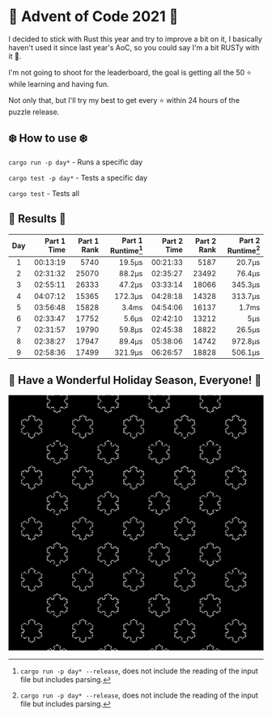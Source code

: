# 🎄 Advent of Code 2021 🎄

I decided to stick with Rust this year and try to improve a bit on it, I basically haven't used it since last year's AoC, so you 
could say I'm a bit RUSTy with it 🥶.

I'm not going to shoot for the leaderboard, the goal is getting all the 50 ⭐ while learning and having fun.

Not only that, but I'll try my best to get every ⭐ within 24 hours of the puzzle release.

## ❄️ How to use ❄️
`cargo run -p day*` - Runs a specific day

`cargo test -p day*` - Tests a specific day

`cargo test` - Tests all

## 🥛 Results 🍪
| Day | Part 1 Time | Part 1 Rank | Part 1 Runtime[^1] | Part 2 Time | Part 2 Rank | Part 2 Runtime[^1] |
|:-:|-:|-:|-:|-:|-:|-:|
| 1 | 00:13:19 |  5740 |  19.5µs | 00:21:33 |  5187 |  20.7µs |
| 2 | 02:31:32 | 25070 |  88.2µs | 02:35:27 | 23492 |  76.4µs |
| 3 | 02:55:11 | 26333 |  47.2µs | 03:33:14 | 18066 | 345.3µs |
| 4 | 04:07:12 | 15365 | 172.3µs | 04:28:18 | 14328 | 313.7µs |
| 5 | 03:56:48 | 15828 |   3.4ms | 04:54:06 | 16137 |   1.7ms |
| 6 | 02:33:47 | 17752 |   5.6µs | 02:42:10 | 13212 |     5µs |
| 7 | 02:31:57 | 19790 |  59.8µs | 02:45:38 | 18822 |  26.5µs |
| 8 | 02:38:27 | 17947 |  89.4µs | 05:38:06 | 14742 | 972.8µs |
| 9 | 02:58:36 | 17499 | 321.9µs | 06:26:57 | 18828 | 506.1µs |

## 🎅 Have a Wonderful Holiday Season, Everyone! 🎅 

![koch flakes](https://raw.githubusercontent.com/fratorgano/advent_of_code_2020/main/snow.gif)


[^1]: `cargo run -p day* --release`, does not include the reading of the input file but includes parsing.
